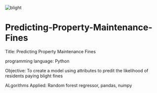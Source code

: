 ![blight](https://external-content.duckduckgo.com/iu/?u=https%3A%2F%2Ftse4.mm.bing.net%2Fth%3Fid%3DOIP.d2DYMra_WvDLjyP3A7SBEQHaE7%26pid%3DApi&f=1&ipt=6dc631cf17e2a36f9ba36a901c7e9ad753ffe0f69ac9c9a43166681dcac06a9a&ipo=images)

# Predicting-Property-Maintenance-Fines
Title: Predicting Property Maintenance Fines

programming language: Python

Objective: To create a model using attributes to predit the likelihood of residents paying blight fines

ALgorithms Applied: Random forest regressor, pandas, numpy
